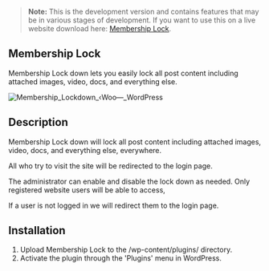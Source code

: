 > **Note:** This is the development version and contains features that may be in various stages of development. If you want to use this on a live website download here: [Membership Lock](https://wordpress.org/plugins/membership-lock/).

## Membership Lock 

Membership Lock down lets you easily lock all post content including attached images, video, docs, and everything else.

![Membership_Lockdown_‹_Woo_—_WordPress](https://user-images.githubusercontent.com/4777400/86141936-3f7b1080-bab8-11ea-8599-9a67fcadf865.png)



## Description

Membership Lock down will lock all post content including attached images, video, docs, and everything else, everywhere.

All who try to visit the site will be redirected to the login page.

The administrator can enable and disable the lock down as needed.
Only registered website users will be able to access,

If a user is not logged in we will redirect them to the login page.

## Installation

1. Upload Membership Lock to the /wp-content/plugins/ directory.
2. Activate the plugin through the \'Plugins\' menu in WordPress.


